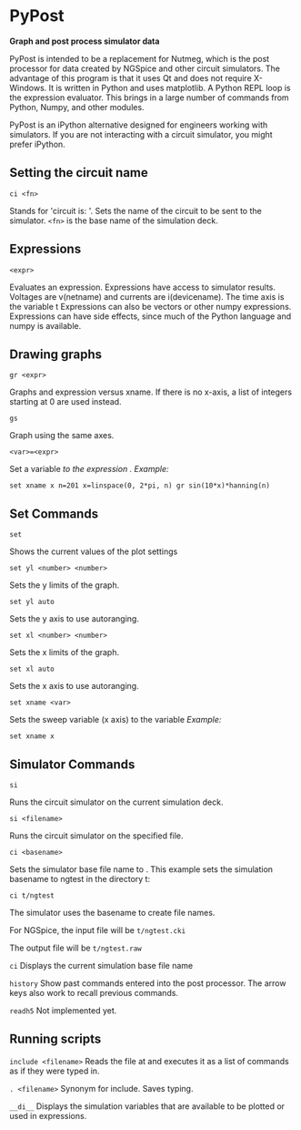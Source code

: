 # PyPost
**Graph and post process simulator data**

PyPost is intended to be a replacement for Nutmeg,
which is the post processor for data created by NGSpice and other circuit simulators.
The advantage of this program is that it uses Qt and does not require X-Windows.
It is written in Python and uses matplotlib.
A Python REPL loop is the expression evaluator.
This brings in a large number of commands from Python, Numpy, and other modules.

PyPost is an iPython alternative designed for engineers working with simulators.
If you are not interacting with a circuit simulator, you might prefer iPython.

## Setting the circuit name

`ci <fn>`

Stands for 'circuit is: '.
Sets the name of the circuit to be sent to the simulator.
`<fn>` is the base name of the simulation deck.

## Expressions

`<expr>`

Evaluates an expression. Expressions have access to simulator results.
Voltages are v(netname) and currents are i(devicename).
The time axis is the variable t
Expressions can also be vectors or other numpy expressions.
Expressions can have side effects, since much of the Python language and numpy is available.

## Drawing graphs

`gr <expr>`

Graphs and expression versus xname. If there is no x-axis, a list of integers starting at 0 are used instead.

`gs`

Graph using the same axes.

`<var>=<expr>`

Set a variable <var> to the expression <expr>.
_Example:_

`set xname x
n=201
x=linspace(0, 2*pi, n)
gr sin(10*x)*hanning(n)`

## Set Commands

`set`

Shows the current values of the plot settings

`set yl <number> <number>`

Sets the y limits of the graph.

`set yl auto`

Sets the y axis to use autoranging.

`set xl <number> <number>`

Sets the x limits of the graph.

`set xl auto`

Sets the x axis to use autoranging.

`set xname <var>`

Sets the sweep variable (x axis) to the variable <var>
_Example:_

`set xname x`

## Simulator Commands

`si`

Runs the circuit simulator on the current simulation deck.

`si <filename>`

Runs the circuit simulator on the specified file.

`ci <basename>`

Sets the simulator base file name to <basename>.
This example sets the simulation basename to ngtest in the directory t:

`ci t/ngtest`

The simulator uses the basename to create file names.

For NGSpice, the input file will be `t/ngtest.cki`

The output file will be `t/ngtest.raw`

`ci`
Displays the current simulation base file name

`history`
Show past commands entered into the post processor.
The arrow keys also work to recall previous commands.

`readh5`
Not implemented yet.

## Running scripts

`include <filename>`
Reads the file at <filename> and executes it as a list of commands as if they were typed in.

`. <filename>`
Synonym for include. Saves typing.

`__di__`
Displays the simulation variables that are available to be plotted or used in expressions.
